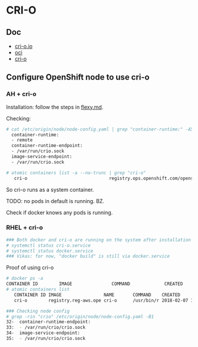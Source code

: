 # CRI-O

## Doc

* [cri-o.io](http://cri-o.io/)
* [oci](https://www.opencontainers.org/)
* [cri-o](https://github.com/kubernetes-incubator/cri-o)

## Configure OpenShift node to use cri-o

### AH + cri-o

Installation: follow the steps in [flexy.md](../learn/flexy.md).

Checking:

```sh
# cat /etc/origin/node/node-config.yaml | grep "container-runtime:" -A5
  container-runtime:
  - remote
  container-runtime-endpoint:
  - /var/run/crio.sock
  image-service-endpoint:
  - /var/run/crio.sock

# atomic containers list -a --no-trunc | grep "cri-o"
   cri-o                               registry.ops.openshift.com/openshift3/cri-o:latest       /usr/bin/run.sh                            2017-10-03 18:49 running    ostree     runc
```

So cri-o runs as a system container.

TODO: no pods in default is running. BZ.

Check if docker knows any pods is running.

### RHEL + cri-o

```sh
### Both docker and cri-o are running on the system after installation
# systemctl status cri-o.service
# systemctl status docker.service
### Vikas: for now, "docker build" is still via docker.service
```

Proof of using cri-o

```sh
# docker ps -a
CONTAINER ID        IMAGE               COMMAND             CREATED             STATUS              PORTS               NAMES
# atomic containers list
   CONTAINER ID IMAGE                NAME       COMMAND    CREATED          STATE      BACKEND    RUNTIME   
   cri-o        registry.reg-aws.ope cri-o      /usr/bin/r 2018-02-07 15:08 running    ostree     /bin/runc 

### Checking node config
# grep -rin "crio" /etc/origin/node/node-config.yaml -B1
32-  container-runtime-endpoint:
33:  - /var/run/crio/crio.sock
34-  image-service-endpoint:
35:  - /var/run/crio/crio.sock
```
